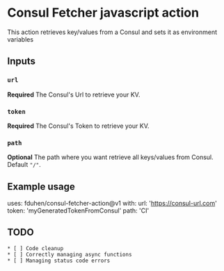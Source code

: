 # Consul Fetcher javascript action

This action retrieves key/values from a Consul and sets it as environment variables

## Inputs

### `url`

**Required** The Consul's Url to retrieve your KV.


### `token`

**Required** The Consul's Token to retrieve your KV. 


### `path`

**Optional** The path where you want retrieve all keys/values from Consul. Default `"/"`.


## Example usage

uses: fduhen/consul-fetcher-action@v1
with:
  url: 'https://consul-url.com'
  token: 'myGeneratedTokenFromConsul'
  path: 'CI'


## TODO
	* [ ] Code cleanup
	* [ ] Correctly managing async functions
	* [ ] Managing status code errors